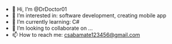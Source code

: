 - 👋 Hi, I’m @DrDoctor01
- 👀 I’m interested in: software development, creating mobile app 
- 🌱 I’m currently learning: C#
- 💞️ I’m looking to collaborate on ...
- 📫 How to reach me: csabamate123456@gmail.com

<!---
DrDoctor01/DrDoctor01 is a ✨ special ✨ repository because its `README.md` (this file) appears on your GitHub profile.
You can click the Preview link to take a look at your changes.
--->
